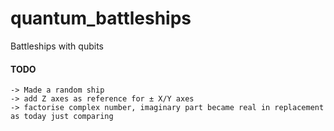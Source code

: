 # quantum_battleships
Battleships with qubits

#### TODO
`-> Made a random ship`  
`-> add Z axes as reference for ± X/Y axes`  
`-> factorise complex number, imaginary part became real in replacement as today just comparing`
